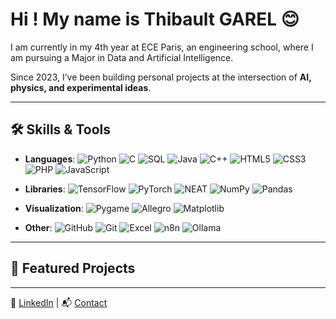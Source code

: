 # Hi ! My name is Thibault GAREL 😊 

I am currently in my 4th year at ECE Paris, an engineering school, where I am pursuing a Major in Data and Artificial Intelligence.

Since 2023, I’ve been building personal projects at the intersection of **AI, physics, and experimental ideas**.  



---

## 🛠️ Skills & Tools
- **Languages**:  ![Python](https://img.shields.io/badge/Python-3776AB?style=flat-square&logo=python&logoColor=white)  ![C](https://img.shields.io/badge/C-00599C?style=flat-square&logo=c&logoColor=white)  ![SQL](https://img.shields.io/badge/SQL-4479A1?style=flat-square&logo=mysql&logoColor=white)  ![Java](https://img.shields.io/badge/Java-007396?style=flat-square&logo=java&logoColor=white)  ![C++](https://img.shields.io/badge/C++-00599C?style=flat-square&logo=cplusplus&logoColor=white)  ![HTML5](https://img.shields.io/badge/HTML5-E34F26?style=flat-square&logo=html5&logoColor=white)  ![CSS3](https://img.shields.io/badge/CSS3-1572B6?style=flat-square&logo=css3&logoColor=white)  ![PHP](https://img.shields.io/badge/PHP-777BB4?style=flat-square&logo=php&logoColor=white)  ![JavaScript](https://img.shields.io/badge/JavaScript-F7DF1E?style=flat-square&logo=javascript&logoColor=black)  

- **Libraries**:  ![TensorFlow](https://img.shields.io/badge/TensorFlow-FF6F00?style=flat-square&logo=tensorflow&logoColor=white)  ![PyTorch](https://img.shields.io/badge/PyTorch-EE4C2C?style=flat-square&logo=pytorch&logoColor=white)  ![NEAT](https://img.shields.io/badge/NEAT-000000?style=flat-square&logoColor=white)  ![NumPy](https://img.shields.io/badge/NumPy-013243?style=flat-square&logo=numpy&logoColor=white)  ![Pandas](https://img.shields.io/badge/Pandas-150458?style=flat-square&logo=pandas&logoColor=white)  

- **Visualization**:  ![Pygame](https://img.shields.io/badge/Pygame-008000?style=flat-square&logo=python&logoColor=white)  ![Allegro](https://img.shields.io/badge/Allegro-FF6600?style=flat-square&logo=allegro&logoColor=white)  ![Matplotlib](https://img.shields.io/badge/Matplotlib-003366?style=flat-square&logo=plotly&logoColor=white)  

- **Other**:  ![GitHub](https://img.shields.io/badge/GitHub-181717?style=flat-square&logo=github&logoColor=white)  ![Git](https://img.shields.io/badge/Git-F05032?style=flat-square&logo=git&logoColor=white)  ![Excel](https://img.shields.io/badge/Excel-217346?style=flat-square&logo=microsoft-excel&logoColor=white)  ![n8n](https://img.shields.io/badge/n8n-EA4C89?style=flat-square&logo=n8n&logoColor=white)  ![Ollama](https://img.shields.io/badge/Ollama-000000?style=flat-square&logoColor=white)  

---

## 🌟 Featured Projects  
---

💼 [LinkedIn](https://www.linkedin.com/in/thibaultgarel/) | 📬 [Contact](mailto:thibault.garel@edu.ece.fr)
 

